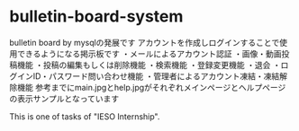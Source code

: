 # bulletin-board-system
bulletin board by mysqlの発展です
アカウントを作成しログインすることで使用できるようになる掲示板です
・メールによるアカウント認証
・画像・動画投稿機能
・投稿の編集もしくは削除機能
・検索機能
・登録変更機能
・退会
・ログインID・パスワード問い合わせ機能
・管理者によるアカウント凍結・凍結解除機能
参考までにmain.jpgとhelp.jpgがそれぞれメインページとヘルプページの表示サンプルとなっています

This is one of tasks of "IESO Internship".
